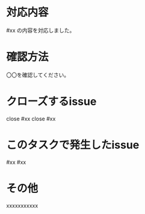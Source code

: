 # 対応内容
#xx の内容を対応しました。

 # 確認方法
〇〇を確認してください。

 # クローズするissue
close #xx
close #xx

 # このタスクで発生したissue
#xx
#xx

 # その他
xxxxxxxxxxx
